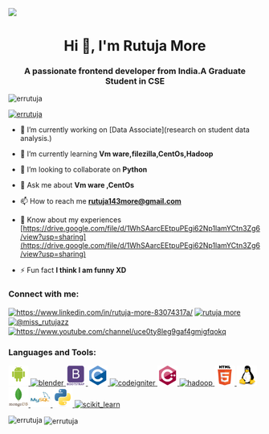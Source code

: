 <p align="left"> <img src="https://images.app.goo.gl/h9S1xndkKJqEFEmf6">
  
  
<h1 align="center">Hi 👋, I'm Rutuja More</h1>

<h3 align="center">A passionate frontend developer from India.A Graduate Student in CSE</h3>

<p align="left"> <img src="https://komarev.com/ghpvc/?username=errutuja&label=Profile%20views&color=0e75b6&style=flat" alt="errutuja" /> </p>

<p align="left"> <a href="https://github.com/ryo-ma/github-profile-trophy"><img src="https://github-profile-trophy.vercel.app/?username=errutuja" alt="errutuja" /></a> </p>

- 🔭 I’m currently working on [Data Associate](research on student data analysis.)

- 🌱 I’m currently learning **Vm ware,filezilla,CentOs,Hadoop**

- 👯 I’m looking to collaborate on **Python**

- 💬 Ask me about **Vm ware ,CentOs**

- 📫 How to reach me **rutuja143more@gmail.com**

- 📄 Know about my experiences [https://drive.google.com/file/d/1WhSAarcEEtpuPEgi62Np1lamYCtn3Zg6/view?usp=sharing](https://drive.google.com/file/d/1WhSAarcEEtpuPEgi62Np1lamYCtn3Zg6/view?usp=sharing)

- ⚡ Fun fact **I think I am funny XD**

<h3 align="left">Connect with me:</h3>
<p align="left">
<a href="https://linkedin.com/in/https://www.linkedin.com/in/rutuja-more-83074317a/" target="blank"><img align="center" src="https://raw.githubusercontent.com/rahuldkjain/github-profile-readme-generator/master/src/images/icons/Social/linked-in-alt.svg" alt="https://www.linkedin.com/in/rutuja-more-83074317a/" height="30" width="40" /></a>
<a href="https://fb.com/rutuja more" target="blank"><img align="center" src="https://raw.githubusercontent.com/rahuldkjain/github-profile-readme-generator/master/src/images/icons/Social/facebook.svg" alt="rutuja more" height="30" width="40" /></a>
<a href="https://instagram.com/@miss_rutujazz" target="blank"><img align="center" src="https://raw.githubusercontent.com/rahuldkjain/github-profile-readme-generator/master/src/images/icons/Social/instagram.svg" alt="@miss_rutujazz" height="30" width="40" /></a>
<a href="https://www.youtube.com/c/https://www.youtube.com/channel/uce0ty8leg9gaf4gmigfqokq" target="blank"><img align="center" src="https://raw.githubusercontent.com/rahuldkjain/github-profile-readme-generator/master/src/images/icons/Social/youtube.svg" alt="https://www.youtube.com/channel/uce0ty8leg9gaf4gmigfqokq" height="30" width="40" /></a>
</p>

<h3 align="left">Languages and Tools:</h3>
<p align="left"> <a href="https://developer.android.com" target="_blank"> <img src="https://raw.githubusercontent.com/devicons/devicon/master/icons/android/android-original-wordmark.svg" alt="android" width="40" height="40"/> </a> <a href="https://www.blender.org/" target="_blank"> <img src="https://download.blender.org/branding/community/blender_community_badge_white.svg" alt="blender" width="40" height="40"/> </a> <a href="https://getbootstrap.com" target="_blank"> <img src="https://raw.githubusercontent.com/devicons/devicon/master/icons/bootstrap/bootstrap-plain-wordmark.svg" alt="bootstrap" width="40" height="40"/> </a> <a href="https://www.cprogramming.com/" target="_blank"> <img src="https://raw.githubusercontent.com/devicons/devicon/master/icons/c/c-original.svg" alt="c" width="40" height="40"/> </a> <a href="https://codeigniter.com" target="_blank"> <img src="https://cdn.worldvectorlogo.com/logos/codeigniter.svg" alt="codeigniter" width="40" height="40"/> </a> <a href="https://www.w3schools.com/cpp/" target="_blank"> <img src="https://raw.githubusercontent.com/devicons/devicon/master/icons/cplusplus/cplusplus-original.svg" alt="cplusplus" width="40" height="40"/> </a> <a href="https://hadoop.apache.org/" target="_blank"> <img src="https://www.vectorlogo.zone/logos/apache_hadoop/apache_hadoop-icon.svg" alt="hadoop" width="40" height="40"/> </a> <a href="https://www.w3.org/html/" target="_blank"> <img src="https://raw.githubusercontent.com/devicons/devicon/master/icons/html5/html5-original-wordmark.svg" alt="html5" width="40" height="40"/> </a> <a href="https://www.linux.org/" target="_blank"> <img src="https://raw.githubusercontent.com/devicons/devicon/master/icons/linux/linux-original.svg" alt="linux" width="40" height="40"/> </a> <a href="https://www.mongodb.com/" target="_blank"> <img src="https://raw.githubusercontent.com/devicons/devicon/master/icons/mongodb/mongodb-original-wordmark.svg" alt="mongodb" width="40" height="40"/> </a> <a href="https://www.mysql.com/" target="_blank"> <img src="https://raw.githubusercontent.com/devicons/devicon/master/icons/mysql/mysql-original-wordmark.svg" alt="mysql" width="40" height="40"/> </a> <a href="https://www.python.org" target="_blank"> <img src="https://raw.githubusercontent.com/devicons/devicon/master/icons/python/python-original.svg" alt="python" width="40" height="40"/> </a> <a href="https://scikit-learn.org/" target="_blank"> <img src="https://upload.wikimedia.org/wikipedia/commons/0/05/Scikit_learn_logo_small.svg" alt="scikit_learn" width="40" height="40"/> </a> </p>

<p><img align="left" src="https://github-readme-stats.vercel.app/api/top-langs?username=errutuja&show_icons=true&locale=en&layout=compact" alt="errutuja" /></p>

<p>&nbsp;<img align="center" src="https://github-readme-stats.vercel.app/api?username=errutuja&show_icons=true&locale=en" alt="errutuja" /></p>
